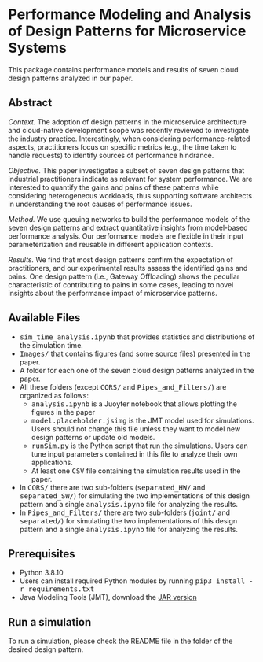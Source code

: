 # Performance Modeling and Analysis of Design Patterns for Microservice Systems

This package contains performance models and results of seven cloud design patterns analyzed in our paper.


## Abstract
*Context.* The adoption of design patterns in the microservice architecture and cloud-native development scope was recently reviewed to investigate the industry practice. Interestingly, when considering performance-related aspects, practitioners focus on specific metrics (e.g., the time taken to handle requests) to identify sources of performance hindrance.

*Objective.* This paper investigates a subset of seven design patterns that industrial practitioners indicate as relevant for system performance. We are interested to quantify the gains and pains of these patterns while considering heterogeneous workloads, thus supporting software architects in understanding the root causes of performance issues. 

*Method.* We use queuing networks to build the performance models of the seven design patterns and extract quantitative insights from model-based performance analysis. Our performance models are flexible in their input parameterization and reusable in different application contexts. 

*Results.* We find that most design patterns confirm the expectation of practitioners, and our experimental results assess the identified gains and pains. One design pattern (i.e., Gateway Offloading) shows the peculiar characteristic of contributing to pains in some cases, leading to novel insights about the performance impact of microservice patterns.


## Available Files
- <tt>sim\_time\_analysis.ipynb</tt> that provides statistics and distributions of the simulation time.
- <tt>Images/</tt> that contains figures (and some source files) presented in the paper.
- A folder for each one of the seven cloud design patterns analyzed in the paper.
- All these folders (except <tt>CQRS/</tt> and <tt>Pipes\_and\_Filters/</tt>) are organized as follows:
  - <tt>analysis.ipynb</tt> is a Juoyter notebook that allows plotting the figures in the paper
  - <tt>model.placeholder.jsimg</tt> is the JMT model used for simulations. Users should not change this file unless they want to model new design patterns or update old models.
  - <tt>runSim.py</tt> is the Python script that run the simulations. Users can tune input parameters contained in this file to analyze their own applications.
  - At least one <tt>CSV</tt> file containing the simulation results used in the paper.
- In <tt>CQRS/</tt> there are two sub-folders (<tt>separated\_HW/</tt> and <tt>separated\_SW/</tt>) for simulating the two implementations of this design pattern and a single <tt>analysis.ipynb</tt> file for analyzing the results.
- In <tt>Pipes\_and\_Filters/</tt> there are two sub-folders (<tt>joint/</tt> and <tt>separated/</tt>) for simulating the two implementations of this design pattern and a single <tt>analysis.ipynb</tt> file for analyzing the results.


## Prerequisites
- Python 3.8.10
- Users can install required Python modules by running <tt>pip3 install -r requirements.txt</tt>
- Java Modeling Tools (JMT), download the [JAR version](http://sourceforge.net/projects/jmt/files/jmt/JMT-1.2.1/JMT-singlejar-1.2.1.jar/download)


## Run a simulation
To run a simulation, please check the README file in the folder of the desired design pattern.
